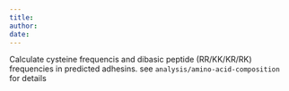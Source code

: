 ```yaml
---
title:
author:
date:
---
```


Calculate cysteine frequencis and dibasic peptide (RR/KK/KR/RK) frequencies in predicted adhesins.
see `analysis/amino-acid-composition` for details
